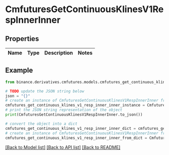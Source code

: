 # CmfuturesGetContinuousKlinesV1RespInnerInner


## Properties

Name | Type | Description | Notes
------------ | ------------- | ------------- | -------------

## Example

```python
from binance.derivatives.cmfutures.models.cmfutures_get_continuous_klines_v1_resp_inner_inner import CmfuturesGetContinuousKlinesV1RespInnerInner

# TODO update the JSON string below
json = "{}"
# create an instance of CmfuturesGetContinuousKlinesV1RespInnerInner from a JSON string
cmfutures_get_continuous_klines_v1_resp_inner_inner_instance = CmfuturesGetContinuousKlinesV1RespInnerInner.from_json(json)
# print the JSON string representation of the object
print(CmfuturesGetContinuousKlinesV1RespInnerInner.to_json())

# convert the object into a dict
cmfutures_get_continuous_klines_v1_resp_inner_inner_dict = cmfutures_get_continuous_klines_v1_resp_inner_inner_instance.to_dict()
# create an instance of CmfuturesGetContinuousKlinesV1RespInnerInner from a dict
cmfutures_get_continuous_klines_v1_resp_inner_inner_from_dict = CmfuturesGetContinuousKlinesV1RespInnerInner.from_dict(cmfutures_get_continuous_klines_v1_resp_inner_inner_dict)
```
[[Back to Model list]](../README.md#documentation-for-models) [[Back to API list]](../README.md#documentation-for-api-endpoints) [[Back to README]](../README.md)


